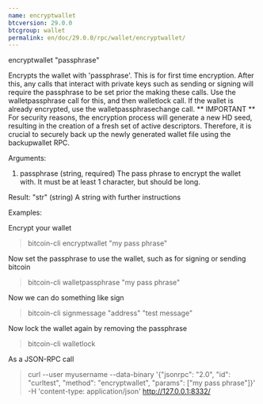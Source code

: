 ```yaml
---
name: encryptwallet
btcversion: 29.0.0
btcgroup: wallet
permalink: en/doc/29.0.0/rpc/wallet/encryptwallet/
---
```


encryptwallet "passphrase"

Encrypts the wallet with 'passphrase'. This is for first time encryption.
After this, any calls that interact with private keys such as sending or signing 
will require the passphrase to be set prior the making these calls.
Use the walletpassphrase call for this, and then walletlock call.
If the wallet is already encrypted, use the walletpassphrasechange call.
** IMPORTANT **
For security reasons, the encryption process will generate a new HD seed, resulting
in the creation of a fresh set of active descriptors. Therefore, it is crucial to
securely back up the newly generated wallet file using the backupwallet RPC.

Arguments:
1. passphrase    (string, required) The pass phrase to encrypt the wallet with. It must be at least 1 character, but should be long.

Result:
"str"    (string) A string with further instructions

Examples:

Encrypt your wallet
> bitcoin-cli encryptwallet "my pass phrase"

Now set the passphrase to use the wallet, such as for signing or sending bitcoin
> bitcoin-cli walletpassphrase "my pass phrase"

Now we can do something like sign
> bitcoin-cli signmessage "address" "test message"

Now lock the wallet again by removing the passphrase
> bitcoin-cli walletlock 

As a JSON-RPC call
> curl --user myusername --data-binary '{"jsonrpc": "2.0", "id": "curltest", "method": "encryptwallet", "params": ["my pass phrase"]}' -H 'content-type: application/json' http://127.0.0.1:8332/


